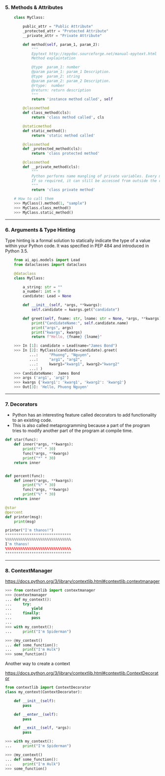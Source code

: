 ### 5. Methods & Attributes
```python
    class MyClass:

        public_attr = "Public Attribute"
        _protected_attr = "Protected Attribute"
        __private_attr = "Private Attribute"

        def method(self, param_1, param_2):
            """
            Epytext http://epydoc.sourceforge.net/manual-epytext.html
            Method explaintation

            @type  param_1: number
            @param param_1: param_1 Description.
            @type  param_2: string
            @param param_2: param_2 Description.
            @rtype:  number
            @return: return description
            """
            return 'instance method called', self

        @classmethod
        def class_method(cls):
            return 'class method called', cls

        @staticmethod
        def static_method():
            return 'static method called'

        @classmethod
        def _protected_method(cls):
            return 'class protected method'

        @classmethod
        def __private_method(cls):
            """
            Python performs name mangling of private variables. Every member with double underscore will be changed to _object._class__variable.
            If so required, it can still be accessed from outside the class, but the practice should be refrained.
            """
            return 'class private method'

    # How to call them
    >>> MyClass().method(1, "sample")
    >>> MyClass.class_method()
    >>> MyClass.static_method()
```

---
### 6. Arguments & Type Hinting
Type hinting is a formal solution to statically indicate the type of a value within your Python code. It was specified in PEP 484 and introduced in Python 3.5.

```python
    from ai_api.models import Lead
    from dataclasses import dataclass

    @dataclass
    class MyClass:

        a_string: str = ""
        a_number: int = 0
        candidate: Lead = None

        def __init__(self, *args, **kwargs):
            self.candidate = kwargs.get("candidate")

        def greet(self, fname: str, lname: str = None, *args, **kwargs) -> str:
            print("CandidateName:", self.candidate.name)
            print("args", args)
            print("kwargs", kwargs)
            return f"Hello, {fname} {lname}"

    >>> In [1]: candidate = Lead(name="James Bond")
    >>> In [2]: MyClass(candidate=candidate).greet(
           ...:     "Phuong", "Nguyen",
           ...:     "arg1", "arg2",
           ...:     kwarg1="kwarg1", kwarg2="kwarg2"
           ...: )
    >>> CandidateName:  James Bond
    >>> args ('arg1', 'arg2')
    >>> kwargs {'kwarg1': 'kwarg1', 'kwarg2': 'kwarg2'}
    >>> Out[3]: 'Hello, Phuong Nguyen'
```

---
### 7. Decorators
- Python has an interesting feature called decorators to add functionality to an existing code.
- This is also called metaprogramming because a part of the program tries to modify another part of the program at compile time.

```python
def star(func):
    def inner(*args, **kwargs):
        print("*" * 30)
        func(*args, **kwargs)
        print("*" * 30)
    return inner


def percent(func):
    def inner(*args, **kwargs):
        print("%" * 30)
        func(*args, **kwargs)
        print("%" * 30)
    return inner

@star
@percent
def printer(msg):
    print(msg)

printer("I'm thanos!")
******************************
%%%%%%%%%%%%%%%%%%%%%%%%%%%%%%
I'm thanos!
%%%%%%%%%%%%%%%%%%%%%%%%%%%%%%
******************************
```

---
### 8. ContextManager
https://docs.python.org/3/library/contextlib.html#contextlib.contextmanager

```python
>>> from contextlib import contextmanager
>>> @contextmanager
... def my_context():
...     try:
...         yield
...     finally:
...         pass
...
>>> with my_context():
...     print("I'm Spiderman")

>>> @my_context()
... def some_function():
...     print("I'm Hulk")
>>> some_function()
```

Another way to create a context

https://docs.python.org/3/library/contextlib.html#contextlib.ContextDecorator
```python
from contextlib import ContextDecorator
class my_context(ContextDecorator):

    def __init__(self):
        pass

    def __enter__(self):
        pass

    def __exit__(self, *args):
        pass

>>> with my_context():
...     print("I'm Spiderman")

>>> @my_context()
... def some_function():
...     print("I'm Hulk")
>>> some_function()
```
